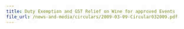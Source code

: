 ```yaml
---
title: Duty Exemption and GST Relief on Wine for approved Events
file_url: /news-and-media/circulars/2009-03-09-Circular032009.pdf
---
```

